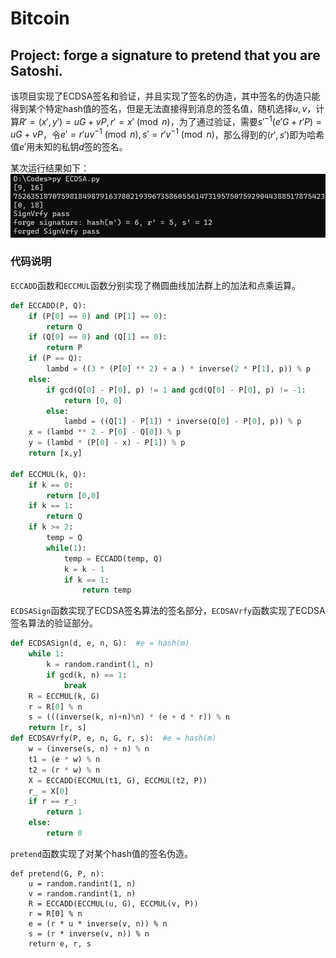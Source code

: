 # Bitcoin

## Project: forge a signature to pretend that you are Satoshi.

该项目实现了ECDSA签名和验证，并且实现了签名的伪造，其中签名的伪造只能得到某个特定hash值的签名，但是无法直接得到消息的签名值，随机选择$u,v$，计算$R'=(x',y')=uG+vP, r' = x' \pmod{n}$，为了通过验证，需要$s'^{-1}(e'G+r'P) = uG + vP$，令$e'=r'uv^{-1}\pmod{n},s'=r'v^{-1}\pmod{n}$，那么得到的$(r',s')$即为哈希值$e'$用未知的私钥$d$签的签名。

某次运行结果如下：
![pic](ECDSA.png)

### 代码说明

`ECCADD`函数和`ECCMUL`函数分别实现了椭圆曲线加法群上的加法和点乘运算。

```python
def ECCADD(P, Q):
    if (P[0] == 0) and (P[1] == 0):
        return Q
    if (Q[0] == 0) and (Q[1] == 0):
        return P
    if (P == Q):
        lambd = ((3 * (P[0] ** 2) + a ) * inverse(2 * P[1], p)) % p
    else:
        if gcd(Q[0] - P[0], p) != 1 and gcd(Q[0] - P[0], p) != -1:
            return [0, 0]
        else:
            lambd = ((Q[1] - P[1]) * inverse(Q[0] - P[0], p)) % p
    x = (lambd ** 2 - P[0] - Q[0]) % p
    y = (lambd * (P[0] - x) - P[1]) % p
    return [x,y]

def ECCMUL(k, Q):
    if k == 0:
        return [0,0]
    if k == 1:
        return Q
    if k >= 2:
        temp = Q
        while(1):
            temp = ECCADD(temp, Q)
            k = k - 1
            if k == 1:
                return temp
```

`ECDSASign`函数实现了ECDSA签名算法的签名部分，`ECDSAVrfy`函数实现了ECDSA签名算法的验证部分。

```python
def ECDSASign(d, e, n, G):  #e = hash(m)
    while 1:
        k = random.randint(1, n)
        if gcd(k, n) == 1:
            break
    R = ECCMUL(k, G)
    r = R[0] % n
    s = (((inverse(k, n)+n)%n) * (e + d * r)) % n
    return [r, s]
def ECDSAVrfy(P, e, n, G, r, s):  #e = hash(m)
    w = (inverse(s, n) + n) % n
    t1 = (e * w) % n
    t2 = (r * w) % n
    X = ECCADD(ECCMUL(t1, G), ECCMUL(t2, P))
    r_ = X[0]
    if r == r_:
        return 1
    else:
        return 0
```

`pretend`函数实现了对某个hash值的签名伪造。

```
def pretend(G, P, n):
    u = random.randint(1, n)
    v = random.randint(1, n)
    R = ECCADD(ECCMUL(u, G), ECCMUL(v, P))
    r = R[0] % n
    e = (r * u * inverse(v, n)) % n
    s = (r * inverse(v, n)) % n
    return e, r, s
```
